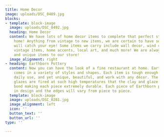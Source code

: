 ```yaml
---
title: Home Decor
image: uploads/DSC_0489.jpg
blocks:
- template: block-image
  image: uploads/DSC_0492.jpg
  heading: Home Decor
  content: We have lots of home decor items to complete that perfect style in your
    home! Anything from vintage to new items, we are certain to have something that
    will catch your eye! Some items we carry include wall decor, wind chimes, driftwood,
    vintage items, home accents, local art, and much more! We are always adding new
    and unique items to our store!
  image_alignment: right
- heading: Earthborn Pottery
  content: Now you can have the look of a fine restaurant at home. Earthborn pottery
    comes in a variety of styles and shapes. Each item is tough enough to withstand
    daily use, and yet unique, beautiful, and work with any décor. The abrasive-resistant
    glazes are fired at such high temperatures that the clay and glaze form an impenetrable
    bond making each piece extremely durable. Each piece of Earthborn pottery is organic
    in design and the edges will vary from piece to piece.
  template: block-image
  image: uploads/DSC_0281.jpg
  image_alignment: left
  icon: ''
  button_text: ''
  button_url: ''
type: ''

---
```

